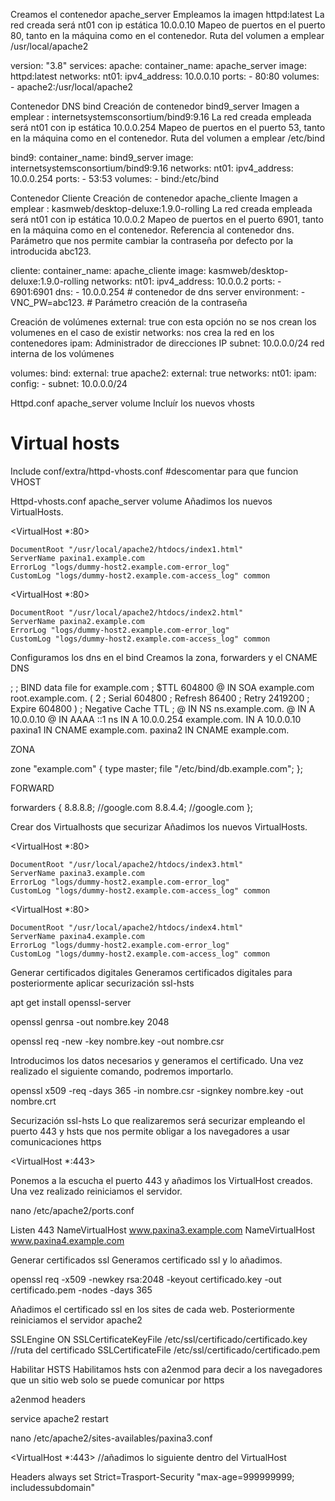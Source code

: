 Creamos el contenedor apache_server
Empleamos la imagen httpd:latest
La red creada será nt01 con ip estática 10.0.0.10
Mapeo de puertos en el puerto 80, tanto en la máquina como en el contenedor.
Ruta del volumen a emplear /usr/local/apache2

version: "3.8"
services:
  apache:
    container_name: apache_server
    image: httpd:latest
    networks:
      nt01:
        ipv4_address: 10.0.0.10
    ports:
      - 80:80
    volumes:
      - apache2:/usr/local/apache2
      

Contenedor DNS bind
Creación de contenedor bind9_server
Imagen a emplear : internetsystemsconsortium/bind9:9.16
La red creada empleada será nt01 con ip estática 10.0.0.254
Mapeo de puertos en el puerto 53, tanto en la máquina como en el contenedor.
Ruta del volumen a emplear /etc/bind

 bind9:
   container_name: bind9_server
   image: internetsystemsconsortium/bind9:9.16
   networks:
     nt01:
       ipv4_address: 10.0.0.254
   ports:
     - 53:53
   volumes:
     - bind:/etc/bind
     

Contenedor Cliente
Creación de contenedor apache_cliente
Imagen a emplear : kasmweb/desktop-deluxe:1.9.0-rolling
La red creada empleada será nt01 con ip estática 10.0.0.2
Mapeo de puertos en el puerto 6901, tanto en la máquina como en el contenedor.
Referencia al contenedor dns.
Parámetro que nos permite cambiar la contraseña por defecto por la introducida abc123.

cliente:
  container_name: apache_cliente
  image: kasmweb/desktop-deluxe:1.9.0-rolling
  networks:
    nt01:
      ipv4_address: 10.0.0.2
  ports:
    - 6901:6901
  dns:
    - 10.0.0.254  # contenedor de dns server
  environment:
    - VNC_PW=abc123. # Parámetro creación de la contraseña

Creación de volúmenes
external: true con esta opción no se nos crean los volumenes en el caso de existir
networks: nos crea la red en los contenedores
ipam: Administrador de direcciones IP
subnet: 10.0.0.0/24 red interna de los volúmenes

volumes:
 bind:
   external: true
 apache2:
   external: true
networks:
 nt01:
   ipam: 
     config:
       - subnet: 10.0.0.0/24

Httpd.conf apache_server volume
Incluír los nuevos vhosts


# Virtual hosts
Include conf/extra/httpd-vhosts.conf #descomentar para que funcion VHOST

Httpd-vhosts.conf apache_server volume
Añadimos los nuevos VirtualHosts.

<VirtualHost *:80>
    
    DocumentRoot "/usr/local/apache2/htdocs/index1.html"
    ServerName paxina1.example.com
    ErrorLog "logs/dummy-host2.example.com-error_log"
    CustomLog "logs/dummy-host2.example.com-access_log" common
</VirtualHost>

<VirtualHost *:80>
    
    DocumentRoot "/usr/local/apache2/htdocs/index2.html"
    ServerName paxina2.example.com
    ErrorLog "logs/dummy-host2.example.com-error_log"
    CustomLog "logs/dummy-host2.example.com-access_log" common
</VirtualHost>

Configuramos los dns en el bind
Creamos la zona, forwarders y el CNAME
DNS

;
; BIND data file for example.com
;
$TTL	604800
@	IN	SOA	example.com root.example.com. (
			      2		; Serial
			 604800		; Refresh
			  86400		; Retry
			2419200		; Expire
			 604800 )	; Negative Cache TTL
;
@	IN	NS	ns.example.com.
@	IN	A	10.0.0.10
@	IN	AAAA	::1
ns  IN  A   10.0.0.254
example.com. IN  A   10.0.0.10
paxina1 IN  CNAME   example.com.
paxina2 IN  CNAME   example.com.

ZONA

zone "example.com" {
    type master;
    file "/etc/bind/db.example.com";
};

FORWARD

forwarders {
	8.8.8.8; //google.com
	8.8.4.4; //google.com
	};

Crear dos Virtualhosts que securizar
Añadimos los nuevos VirtualHosts.

<VirtualHost *:80>
    
    DocumentRoot "/usr/local/apache2/htdocs/index3.html"
    ServerName paxina3.example.com
    ErrorLog "logs/dummy-host2.example.com-error_log"
    CustomLog "logs/dummy-host2.example.com-access_log" common
</VirtualHost>

<VirtualHost *:80>
    
    DocumentRoot "/usr/local/apache2/htdocs/index4.html"
    ServerName paxina4.example.com
    ErrorLog "logs/dummy-host2.example.com-error_log"
    CustomLog "logs/dummy-host2.example.com-access_log" common
</VirtualHost>

Generar certificados digitales
Generamos certificados digitales para posteriormente aplicar securización ssl-hsts

apt get install openssl-server

openssl genrsa -out nombre.key 2048

openssl req -new -key nombre.key -out nombre.csr

Introducimos los datos necesarios y generamos el certificado. Una vez realizado el siguiente comando, podremos importarlo.

openssl x509 -req -days 365 -in nombre.csr -signkey nombre.key -out nombre.crt

Securización ssl-hsts
Lo que realizaremos será securizar empleando el puerto 443 y hsts que nos permite obligar a los navegadores a usar comunicaciones https

<VirtualHost *:443>

Ponemos a la escucha el puerto 443 y añadimos los VirtualHost creados. Una vez realizado reiniciamos el servidor.

nano /etc/apache2/ports.conf

Listen 443
NameVirtualHost www.paxina3.example.com
NameVirtualHost www.paxina4.example.com

Generar certificados ssl
Generamos certificado ssl y lo añadimos.

openssl req -x509 -newkey rsa:2048 -keyout certificado.key -out certificado.pem -nodes -days 365

Añadimos el certificado ssl en los sites de cada web. Posteriormente reiniciamos el servidor apache2

SSLEngine ON
SSLCertificateKeyFile /etc/ssl/certificado/certificado.key //ruta del certificado
SSLCertificateFile /etc/ssl/certificado/certificado.pem

Habilitar HSTS
Habilitamos hsts con a2enmod para decir a los navegadores que un sitio web solo se puede comunicar por https

a2enmod headers

service apache2 restart

nano /etc/apache2/sites-availables/paxina3.conf

<VirtualHost *:443>
//añadimos lo siguiente dentro del VirtualHost

Headers always set Strict=Trasport-Security "max-age=999999999; includessubdomain"
</VirtualHost>


